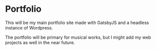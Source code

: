 # Portfolio

This will be my main portfolio site made with GatsbyJS and a headless instance of Wordpress.

The portfolio will be primary for musical works, but I might add my web projects as well in the near future.
